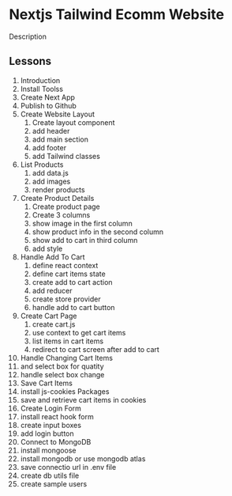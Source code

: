 # Nextjs Tailwind Ecomm Website

Description

## Lessons

1. Introduction
2. Install Toolss
3. Create Next App
4. Publish to Github
5. Create Website Layout
   1. Create layout component
   2. add header
   3. add main section
   4. add footer
   5. add Tailwind classes
6. List Products
   1. add data.js
   2. add images
   3. render products
7. Create Product Details
   1. Create product page
   2. Create 3 columns
   3. show image in the first column
   4. show product info in the second column
   5. show add to cart in third column
   6. add style
8. Handle Add To Cart
   1. define react context
   2. define cart items state
   3. create add to cart action
   4. add reducer
   5. create store provider
   6. handle add to cart button
9. Create Cart Page
   1. create cart.js
   2. use context to get cart items
   3. list items in cart items
   4. redirect to cart screen after add to cart
10. Handle Changing Cart Items
   1.  and select box for quatity
   2.  handle select box change
11. Save Cart Items
   1. install js-cookies Packages
   2. save and retrieve cart items in cookies
12. Create Login Form
   1. install react hook form
   2. create input boxes
   3. add login button
13. Connect to MongoDB
   1. install mongoose
   2. install mongodb or use mongodb atlas
   3. save connectio url in .env file
   4. create db utils file
   5. create sample users